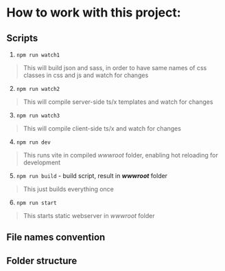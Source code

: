 # How to work with this project:

## Scripts
1) `npm run watch1`
> This will build json and sass, in order to have same names of css classes in css and js and watch for changes
2) `npm run watch2`
> This will compile server-side ts/x templates and watch for changes
3) `npm run watch3`
> This will compile client-side ts/x and watch for changes
4) `npm run dev`
> This runs vite in compiled _wwwroot_ folder, enabling hot reloading for development
5) `npm run build` - build script, result in ___wwwroot___ folder
> This just builds everything once
6) `npm run start`
> This starts static webserver in _wwwroot_ folder

## File names convention


## Folder structure

